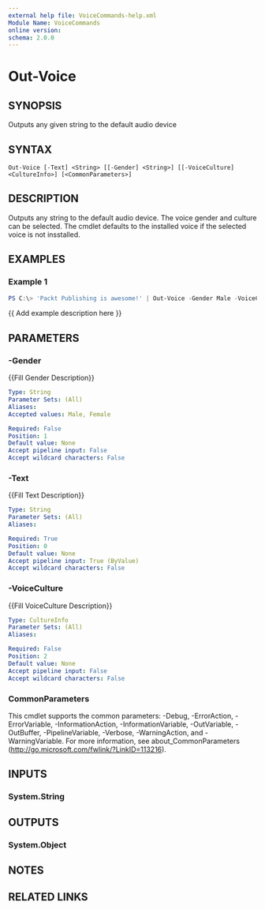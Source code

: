 ```yaml
---
external help file: VoiceCommands-help.xml
Module Name: VoiceCommands
online version:
schema: 2.0.0
---
```


# Out-Voice

## SYNOPSIS
Outputs any given string to the default audio device

## SYNTAX

```
Out-Voice [-Text] <String> [[-Gender] <String>] [[-VoiceCulture] <CultureInfo>] [<CommonParameters>]
```

## DESCRIPTION
Outputs any string to the default audio device. The voice gender and culture can be selected. The cmdlet defaults to the installed voice if the selected voice is not insstalled.

## EXAMPLES

### Example 1
```powershell
PS C:\> 'Packt Publishing is awesome!' | Out-Voice -Gender Male -VoiceCulture de-DE
```

{{ Add example description here }}

## PARAMETERS

### -Gender
{{Fill Gender Description}}

```yaml
Type: String
Parameter Sets: (All)
Aliases:
Accepted values: Male, Female

Required: False
Position: 1
Default value: None
Accept pipeline input: False
Accept wildcard characters: False
```

### -Text
{{Fill Text Description}}

```yaml
Type: String
Parameter Sets: (All)
Aliases:

Required: True
Position: 0
Default value: None
Accept pipeline input: True (ByValue)
Accept wildcard characters: False
```

### -VoiceCulture
{{Fill VoiceCulture Description}}

```yaml
Type: CultureInfo
Parameter Sets: (All)
Aliases:

Required: False
Position: 2
Default value: None
Accept pipeline input: False
Accept wildcard characters: False
```

### CommonParameters
This cmdlet supports the common parameters: -Debug, -ErrorAction, -ErrorVariable, -InformationAction, -InformationVariable, -OutVariable, -OutBuffer, -PipelineVariable, -Verbose, -WarningAction, and -WarningVariable. For more information, see about_CommonParameters (http://go.microsoft.com/fwlink/?LinkID=113216).

## INPUTS

### System.String

## OUTPUTS

### System.Object

## NOTES

## RELATED LINKS
